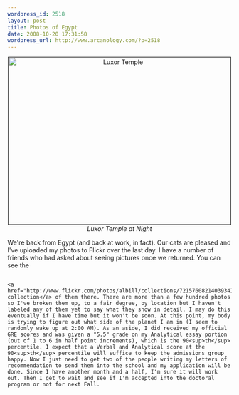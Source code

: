 ```yaml
--- 
wordpress_id: 2518
layout: post
title: Photos of Egypt
date: 2008-10-20 17:31:58
wordpress_url: http://www.arcanology.com/?p=2518
---
```

<p align="center">
                                                                                                                                                                                                                                                                                                                                                                                                                                                                                                                                                                                                                                                                                                                                                                                                                                                                                                                      <a href="http://www.flickr.com/photos/albill/2956607226/" title="Luxor Temple"><img src="http://farm4.static.flickr.com/3167/2956607226_797e1cf585.jpg" width="500" height="375" alt="Luxor Temple" border="1" /></a><br /><em>Luxor Temple at Night</em>
                                                                                                                                                                                                                                                                                                                                                                                                                                                                                                                                                                                                                                                                                                                                                                                                                                                                                                                    </p> We're back from Egypt (and back at work, in fact). Our cats are pleased and I've uploaded my photos to Flickr over the last day. I have a number of friends who had asked about seeing pictures once we returned. You can see the 
                                                                                                                                                                                                                                                                                                                                                                                                                                                                                                                                                                                                                                                                                                                                                                                                                                                                                                                    
                                                                                                                                                                                                                                                                                                                                                                                                                                                                                                                                                                                                                                                                                                                                                                                                                                                                                                                    <a href="http://www.flickr.com/photos/albill/collections/72157608214039341/">full collection</a> of them there. There are more than a few hundred photos so I've broken them up, to a fair degree, by location but I haven't labeled any of them yet to say what they show in detail. I may do this eventually if I have time but it won't be soon. At this point, my body is trying to figure out what side of the planet I am in (I seem to randomly wake up at 2:00 AM). As an aside, I did received my official GRE scores and was given a "5.5" grade on my Analytical essay portion (out of 1 to 6 in half point increments), which is the 90<sup>th</sup> percentile. I expect that a Verbal and Analytical score at the 90<sup>th</sup> percentile will suffice to keep the admissions group happy. Now I just need to get two of the people writing my letters of recommendation to send them into the school and my application will be done. Since I have another month and a half, I'm sure it will work out. Then I get to wait and see if I'm accepted into the doctoral program or not for next Fall.